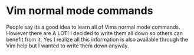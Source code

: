 # Vim normal mode commands

People say its a good idea to learn all of Vims normal mode commands. However there are A LOT! I decided to write them all down so others can benefit from it. Yes I realize all this information is also available through the Vim help but I wanted to write them down anyway.
